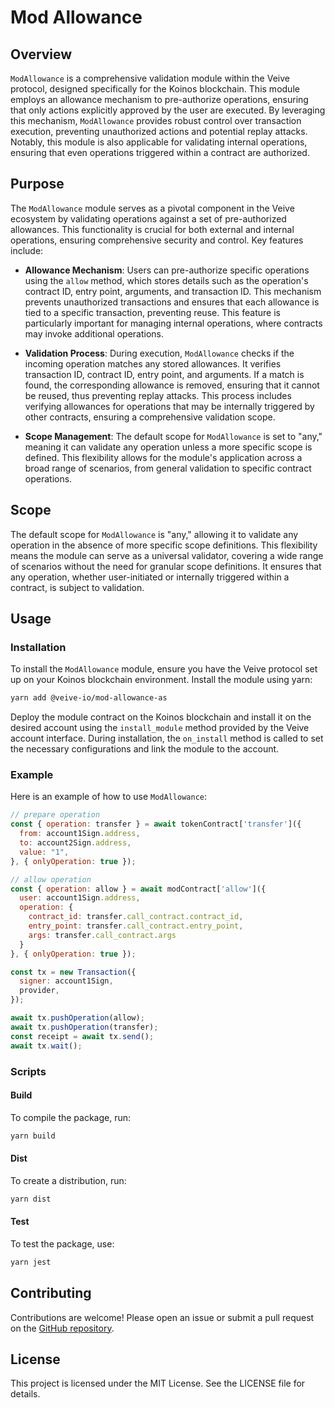 # **Mod Allowance**

## **Overview**

`ModAllowance` is a comprehensive validation module within the Veive protocol, designed specifically for the Koinos blockchain. This module employs an allowance mechanism to pre-authorize operations, ensuring that only actions explicitly approved by the user are executed. By leveraging this mechanism, `ModAllowance` provides robust control over transaction execution, preventing unauthorized actions and potential replay attacks. Notably, this module is also applicable for validating internal operations, ensuring that even operations triggered within a contract are authorized.

## **Purpose**

The `ModAllowance` module serves as a pivotal component in the Veive ecosystem by validating operations against a set of pre-authorized allowances. This functionality is crucial for both external and internal operations, ensuring comprehensive security and control. Key features include:

- **Allowance Mechanism**: Users can pre-authorize specific operations using the `allow` method, which stores details such as the operation's contract ID, entry point, arguments, and transaction ID. This mechanism prevents unauthorized transactions and ensures that each allowance is tied to a specific transaction, preventing reuse. This feature is particularly important for managing internal operations, where contracts may invoke additional operations.

- **Validation Process**: During execution, `ModAllowance` checks if the incoming operation matches any stored allowances. It verifies transaction ID, contract ID, entry point, and arguments. If a match is found, the corresponding allowance is removed, ensuring that it cannot be reused, thus preventing replay attacks. This process includes verifying allowances for operations that may be internally triggered by other contracts, ensuring a comprehensive validation scope.

- **Scope Management**: The default scope for `ModAllowance` is set to "any," meaning it can validate any operation unless a more specific scope is defined. This flexibility allows for the module's application across a broad range of scenarios, from general validation to specific contract operations.

## **Scope**

The default scope for `ModAllowance` is "any," allowing it to validate any operation in the absence of more specific scope definitions. This flexibility means the module can serve as a universal validator, covering a wide range of scenarios without the need for granular scope definitions. It ensures that any operation, whether user-initiated or internally triggered within a contract, is subject to validation.

## **Usage**

### **Installation**

To install the `ModAllowance` module, ensure you have the Veive protocol set up on your Koinos blockchain environment. Install the module using yarn:

```bash
yarn add @veive-io/mod-allowance-as
```

Deploy the module contract on the Koinos blockchain and install it on the desired account using the `install_module` method provided by the Veive account interface. During installation, the `on_install` method is called to set the necessary configurations and link the module to the account.

### **Example**

Here is an example of how to use `ModAllowance`:

```javascript
// prepare operation
const { operation: transfer } = await tokenContract['transfer']({
  from: account1Sign.address,
  to: account2Sign.address,
  value: "1",
}, { onlyOperation: true });

// allow operation
const { operation: allow } = await modContract['allow']({
  user: account1Sign.address,
  operation: {
    contract_id: transfer.call_contract.contract_id,
    entry_point: transfer.call_contract.entry_point,
    args: transfer.call_contract.args
  }
}, { onlyOperation: true });

const tx = new Transaction({
  signer: account1Sign,
  provider,
});

await tx.pushOperation(allow);
await tx.pushOperation(transfer);
const receipt = await tx.send();
await tx.wait();
```

### **Scripts**

#### Build

To compile the package, run:

```bash
yarn build
```

#### Dist

To create a distribution, run:

```bash
yarn dist
```

#### Test

To test the package, use:

```bash
yarn jest
```

## **Contributing**

Contributions are welcome! Please open an issue or submit a pull request on the [GitHub repository](https://github.com/veiveprotocol/mod-allowance-as).

## **License**

This project is licensed under the MIT License. See the LICENSE file for details.

